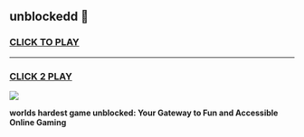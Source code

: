 
## unblockedd 👋
<h3>
<a href="https://premium.freeplayer.one?title=unblockedd&ref=14F">CLICK TO PLAY</a></h3>
<hr>

<h3>
<a href="https://premium.freeplayer.one?title=unblockedd&ref=14F">CLICK 2 PLAY</a>
  
</h3>

<a href="https://premium.freeplayer.one?title=unblockedd&ref=12F/"><img src="https://clearcache.store/games.png"></a>


**worlds hardest game unblocked: Your Gateway to Fun and Accessible Online Gaming**
